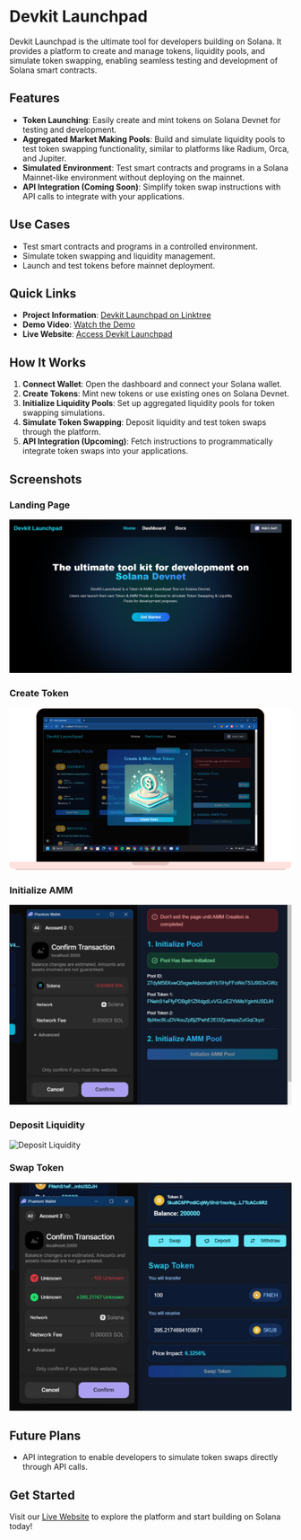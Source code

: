 # Devkit Launchpad

Devkit Launchpad is the ultimate tool for developers building on Solana. It provides a platform to create and manage tokens, liquidity pools, and simulate token swapping, enabling seamless testing and development of Solana smart contracts.

## Features

- **Token Launching**: Easily create and mint tokens on Solana Devnet for testing and development.
- **Aggregated Market Making Pools**: Build and simulate liquidity pools to test token swapping functionality, similar to platforms like Radium, Orca, and Jupiter.
- **Simulated Environment**: Test smart contracts and programs in a Solana Mainnet-like environment without deploying on the mainnet.
- **API Integration (Coming Soon)**: Simplify token swap instructions with API calls to integrate with your applications.

## Use Cases

- Test smart contracts and programs in a controlled environment.
- Simulate token swapping and liquidity management.
- Launch and test tokens before mainnet deployment.

## Quick Links

- **Project Information**: [Devkit Launchpad on Linktree](https://linktr.ee/devkit_launchpad)
- **Demo Video**: [Watch the Demo](https://tr.ee/LTkqQmIRHD)
- **Live Website**: [Access Devkit Launchpad](https://devkit-launchpad.vercel.app/)

## How It Works

1. **Connect Wallet**: Open the dashboard and connect your Solana wallet.
2. **Create Tokens**: Mint new tokens or use existing ones on Solana Devnet.
3. **Initialize Liquidity Pools**: Set up aggregated liquidity pools for token swapping simulations.
4. **Simulate Token Swapping**: Deposit liquidity and test token swaps through the platform.
5. **API Integration (Upcoming)**: Fetch instructions to programmatically integrate token swaps into your applications.

## Screenshots

### Landing Page
![Landing Page](public/landing_page.png)

### Create Token
![Create Token](public/create-token.png)

### Initialize AMM
![Initialize AMM](public/initialize-amm.png)

### Deposit Liquidity
![Deposit Liquidity](public/deposit-liquidity.png)

### Swap Token
![Swap Token](public/swap-token.png)

## Future Plans

- API integration to enable developers to simulate token swaps directly through API calls.

## Get Started

Visit our [Live Website](https://devkit-launchpad.vercel.app/) to explore the platform and start building on Solana today!